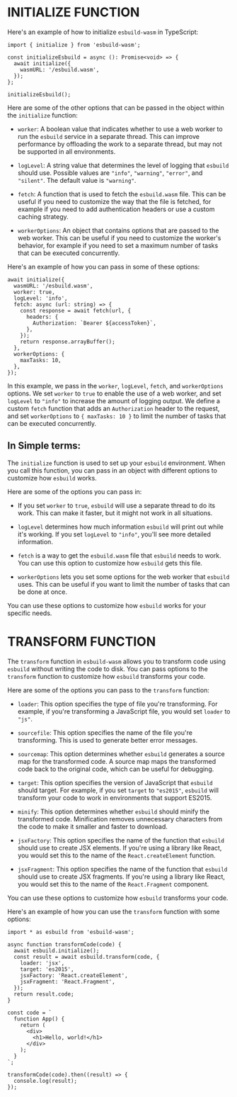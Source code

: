 # INITIALIZE FUNCTION

Here's an example of how to initialize `esbuild-wasm` in TypeScript:

```
import { initialize } from 'esbuild-wasm';

const initializeEsbuild = async (): Promise<void> => {
  await initialize({
    wasmURL: '/esbuild.wasm',
  });
};

initializeEsbuild();
```

Here are some of the other options that can be passed in the object within the `initialize` function:

- `worker`: A boolean value that indicates whether to use a web worker to run the `esbuild` service in a separate thread. This can improve performance by offloading the work to a separate thread, but may not be supported in all environments.

- `logLevel`: A string value that determines the level of logging that `esbuild` should use. Possible values are `"info"`, `"warning"`, `"error"`, and `"silent"`. The default value is `"warning"`.

- `fetch`: A function that is used to fetch the `esbuild.wasm` file. This can be useful if you need to customize the way that the file is fetched, for example if you need to add authentication headers or use a custom caching strategy.

- `workerOptions`: An object that contains options that are passed to the web worker. This can be useful if you need to customize the worker's behavior, for example if you need to set a maximum number of tasks that can be executed concurrently.

Here's an example of how you can pass in some of these options:

```
await initialize({
  wasmURL: '/esbuild.wasm',
  worker: true,
  logLevel: 'info',
  fetch: async (url: string) => {
    const response = await fetch(url, {
      headers: {
        Authorization: `Bearer ${accessToken}`,
      },
    });
    return response.arrayBuffer();
  },
  workerOptions: {
    maxTasks: 10,
  },
});
```

In this example, we pass in the `worker`, `logLevel`, `fetch`, and `workerOptions` options. We set `worker` to `true` to enable the use of a web worker, and set `logLevel` to `"info"` to increase the amount of logging output. We define a custom `fetch` function that adds an `Authorization` header to the request, and set `workerOptions` to `{ maxTasks: 10 }` to limit the number of tasks that can be executed concurrently.

## In Simple terms:

The `initialize` function is used to set up your `esbuild` environment. When you call this function, you can pass in an object with different options to customize how `esbuild` works.

Here are some of the options you can pass in:

- If you set `worker` to `true`, `esbuild` will use a separate thread to do its work. This can make it faster, but it might not work in all situations.

- `logLevel` determines how much information `esbuild` will print out while it's working. If you set `logLevel` to `"info"`, you'll see more detailed information.

- `fetch` is a way to get the `esbuild.wasm` file that `esbuild` needs to work. You can use this option to customize how `esbuild` gets this file.

- `workerOptions` lets you set some options for the web worker that `esbuild` uses. This can be useful if you want to limit the number of tasks that can be done at once.

You can use these options to customize how `esbuild` works for your specific needs.

# TRANSFORM FUNCTION
The `transform` function in `esbuild-wasm` allows you to transform code using `esbuild` without writing the code to disk. You can pass options to the `transform` function to customize how `esbuild` transforms your code.

Here are some of the options you can pass to the `transform` function:

- `loader`: This option specifies the type of file you're transforming. For example, if you're transforming a JavaScript file, you would set `loader` to `"js"`. 

- `sourcefile`: This option specifies the name of the file you're transforming. This is used to generate better error messages.

- `sourcemap`: This option determines whether `esbuild` generates a source map for the transformed code. A source map maps the transformed code back to the original code, which can be useful for debugging.

- `target`: This option specifies the version of JavaScript that `esbuild` should target. For example, if you set `target` to `"es2015"`, `esbuild` will transform your code to work in environments that support ES2015.

- `minify`: This option determines whether `esbuild` should minify the transformed code. Minification removes unnecessary characters from the code to make it smaller and faster to download.

- `jsxFactory`: This option specifies the name of the function that `esbuild` should use to create JSX elements. If you're using a library like React, you would set this to the name of the `React.createElement` function.

- `jsxFragment`: This option specifies the name of the function that `esbuild` should use to create JSX fragments. If you're using a library like React, you would set this to the name of the `React.Fragment` component.

You can use these options to customize how `esbuild` transforms your code.

Here's an example of how you can use the `transform` function with some options:

```
import * as esbuild from 'esbuild-wasm';

async function transformCode(code) {
  await esbuild.initialize();
  const result = await esbuild.transform(code, {
    loader: 'jsx',
    target: 'es2015',
    jsxFactory: 'React.createElement',
    jsxFragment: 'React.Fragment',
  });
  return result.code;
}

const code = `
  function App() {
    return (
      <div>
        <h1>Hello, world!</h1>
      </div>
    );
  }
`;

transformCode(code).then((result) => {
  console.log(result);
});
```